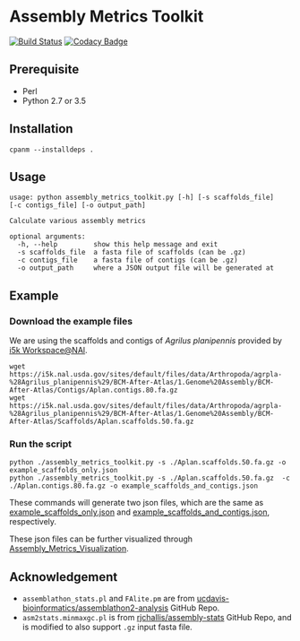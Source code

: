 # Assembly Metrics Toolkit

[![Build Status](https://travis-ci.org/NAL-i5K/Assembly_Metrics_Toolkit.svg?branch=master)](https://travis-ci.org/NAL-i5K/Assembly_Metrics_Toolkit)
[![Codacy Badge](https://api.codacy.com/project/badge/Grade/76c8df26e1bf4888833a95c616bbe99c)](https://www.codacy.com/app/NAL-i5K/Assembly_Metrics_Toolkit?utm_source=github.com&amp;utm_medium=referral&amp;utm_content=NAL-i5K/Assembly_Metrics_Toolkit&amp;utm_campaign=Badge_Grade)

## Prerequisite

* Perl
* Python 2.7 or 3.5

## Installation

`cpanm --installdeps .`

## Usage

``` shell
usage: python assembly_metrics_toolkit.py [-h] [-s scaffolds_file]
[-c contigs_file] [-o output_path]

Calculate various assembly metrics

optional arguments:
  -h, --help         show this help message and exit
  -s scaffolds_file  a fasta file of scaffolds (can be .gz)
  -c contigs_file    a fasta file of contigs (can be .gz)
  -o output_path     where a JSON output file will be generated at
```

## Example

### Download the example files

We are using the scaffolds and contigs of *Agrilus planipennis* provided by [i5k Workspace@NAl](https://i5k.nal.usda.gov/Agrilus_planipennis).

``` shell
wget https://i5k.nal.usda.gov/sites/default/files/data/Arthropoda/agrpla-%28Agrilus_planipennis%29/BCM-After-Atlas/1.Genome%20Assembly/BCM-After-Atlas/Contigs/Aplan.contigs.80.fa.gz
wget https://i5k.nal.usda.gov/sites/default/files/data/Arthropoda/agrpla-%28Agrilus_planipennis%29/BCM-After-Atlas/1.Genome%20Assembly/BCM-After-Atlas/Scaffolds/Aplan.scaffolds.50.fa.gz
```

### Run the script

``` shell
python ./assembly_metrics_toolkit.py -s ./Aplan.scaffolds.50.fa.gz -o example_scaffolds_only.json
python ./assembly_metrics_toolkit.py -s ./Aplan.scaffolds.50.fa.gz  -c ./Aplan.contigs.80.fa.gz -o example_scaffolds_and_contigs.json
```

These commands will generate two json files, which are the same as [example_scaffolds_only.json](example/example_scaffolds_only.json) and [example_scaffolds_and_contigs.json](example/example_scaffolds_and_contigs.json), respectively.

These json files can be further visualized through [Assembly_Metrics_Visualization](https://github.com/NAL-i5K/Assembly_Metrics_Visualization).

## Acknowledgement

* `assemblathon_stats.pl` and `FAlite.pm` are from [ucdavis-bioinformatics/assemblathon2-analysis](https://github.com/ucdavis-bioinformatics/assemblathon2-analysis) GitHub Repo.
* `asm2stats.minmaxgc.pl` is from [rjchallis/assembly-stats](https://github.com/rjchallis/assembly-stats) GitHub Repo, and is modified to also support `.gz` input fasta file.
